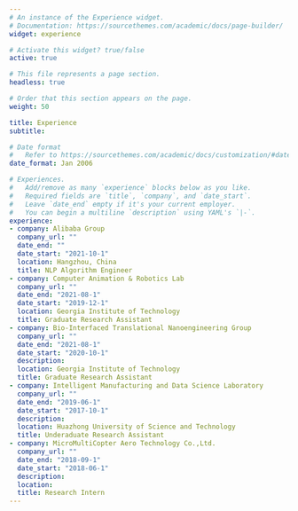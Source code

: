 ```yaml
---
# An instance of the Experience widget.
# Documentation: https://sourcethemes.com/academic/docs/page-builder/
widget: experience

# Activate this widget? true/false
active: true

# This file represents a page section.
headless: true

# Order that this section appears on the page.
weight: 50

title: Experience
subtitle:

# Date format
#   Refer to https://sourcethemes.com/academic/docs/customization/#date-format
date_format: Jan 2006

# Experiences.
#   Add/remove as many `experience` blocks below as you like.
#   Required fields are `title`, `company`, and `date_start`.
#   Leave `date_end` empty if it's your current employer.
#   You can begin a multiline `description` using YAML's `|-`.
experience:
- company: Alibaba Group
  company_url: ""
  date_end: ""
  date_start: "2021-10-1"
  location: Hangzhou, China
  title: NLP Algorithm Engineer
- company: Computer Animation & Robotics Lab
  company_url: ""
  date_end: "2021-08-1"
  date_start: "2019-12-1"
  location: Georgia Institute of Technology
  title: Graduate Research Assistant
- company: Bio-Interfaced Translational Nanoengineering Group
  company_url: ""
  date_end: "2021-08-1"
  date_start: "2020-10-1"
  description: 
  location: Georgia Institute of Technology
  title: Graduate Research Assistant
- company: Intelligent Manufacturing and Data Science Laboratory
  company_url: ""
  date_end: "2019-06-1"
  date_start: "2017-10-1"
  description: 
  location: Huazhong University of Science and Technology
  title: Underaduate Research Assistant
- company: MicroMultiCopter Aero Technology Co.,Ltd.
  company_url: ""
  date_end: "2018-09-1"
  date_start: "2018-06-1"
  description: 
  location: 
  title: Research Intern
---
```

